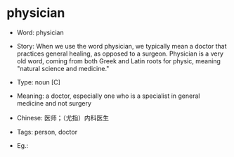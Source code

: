 # physician

- Word: physician
- Story: When we use the word physician, we typically mean a doctor that practices general healing, as opposed to a surgeon. Physician is a very old word, coming from both Greek and Latin roots for physic, meaning "natural science and medicine."

- Type: noun [C]
- Meaning: a doctor, especially one who is a specialist in general medicine and not surgery
- Chinese: 医师；（尤指）内科医生
- Tags: person, doctor
- Eg.: 

